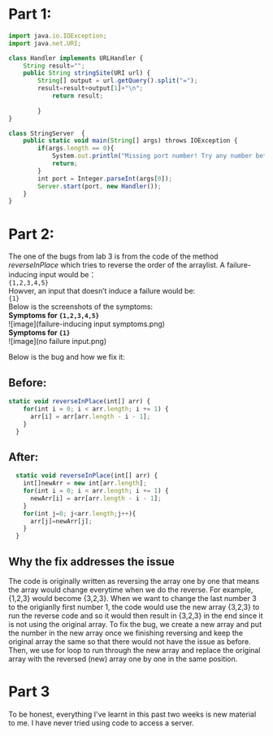 # Part 1:
```js
import java.io.IOException;
import java.net.URI;

class Handler implements URLHandler {
    String result="";
    public String stringSite(URI url) {
        String[] output = url.getQuery().split("=");
        result=result+output[1]+"\n";
            return result;
            
        }
}

class StringServer  {
    public static void main(String[] args) throws IOException {
        if(args.length == 0){
            System.out.println("Missing port number! Try any number between 1024 to 49151");
            return;
        }
        int port = Integer.parseInt(args[0]);
        Server.start(port, new Handler());
    }
}
```
# Part 2:
The one of the bugs from lab 3 is from the code of the method _reverseInPlace_ which tries to reverse the order of the arraylist.  A failure-inducing input would be：<br>
`{1,2,3,4,5}`<br>
Howver, an input that doesn’t induce a failure would be:<br>
`{1}`<br>
Below is the screenshots of the symptoms:<br>
__Symptoms for `{1,2,3,4,5}`__<br>
![image](failure-inducing input symptoms.png)<br>
__Symptoms for `{1}`__<br>
![image](no failure input.png)

Below is the bug and how we fix it:
## Before:
```js
static void reverseInPlace(int[] arr) {
    for(int i = 0; i < arr.length; i += 1) {
      arr[i] = arr[arr.length - i - 1];
    }
  }
```
## After:
```js
  static void reverseInPlace(int[] arr) {
    int[]newArr = new int[arr.length];
    for(int i = 0; i < arr.length; i += 1) {
      newArr[i] = arr[arr.length - i - 1];
    }
    for(int j=0; j<arr.length;j++){
      arr[j]=newArr[j];
    }
  }
```
## Why the fix addresses the issue
The code is originally written as reversing the array one by one that means the array would change everytime when we do the reverse. For example, {1,2,3} would 
become {3,2,3}. When we want to change the last number 3 to the origianlly first number 1, the code would use the new array {3,2,3} to run the reverse code and so it 
would then result in {3,2,3} in the end since it is not using the original array. To fix the bug, we create a new array and put the number in the new array once we finishing reversing and keep the original array the same so that there would not have the issue as before. Then, we use for loop to run through the new array and replace the original array with the reversed (new) array one by one in the same position.

# Part 3
To be honest, everything I've learnt in this past two weeks is new material to me. I have never tried using code to access a server.
